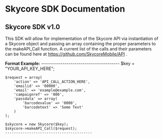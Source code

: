 <h1>Skycore SDK Documentation</h1>

<h2>Skycore SDK v1.0</h2>

This SDK will allow for implementation of the Skycore API via instantiation of a Skycore object and passing an array containing the proper parameters to the makeAPI_Call function.
A current list of the calls and their parameters can be found here at https://github.com/SkycoreMobile/API .
	
<strong>Format Example:</strong>
	----------------------------------------
	$key = "YOUR_API_KEY_HERE";
	
	$request = array(
		'action' => 'API_CALL_ACTION_HERE',
		'emailid' => '00000',
		'email' => 'example@example.com',
		'campaignref' => '000',
		'passdata' => array(
			'barcodevalue' => '0000',
			'barcodetext' => 'Some Text'
		)
	);

	$skycore = new Skycore($key);
	$skycore->makeAPI_Call($request);
	----------------------------------------
